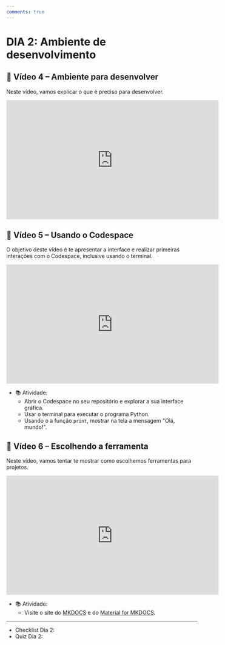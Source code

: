 ```yaml
---
comments: true
---
```

# DIA 2: Ambiente de desenvolvimento

## 🎥 Vídeo 4 – Ambiente para desenvolver

Neste vídeo, vamos explicar o que é preciso para desenvolver.

<iframe width="560" height="315" src="https://www.youtube.com/embed/Vljlms92iJI?si=_pgDCaG0LuppBCrw" title="YouTube video player" frameborder="0" allow="accelerometer; autoplay; clipboard-write; encrypted-media; gyroscope; picture-in-picture; web-share" referrerpolicy="strict-origin-when-cross-origin" allowfullscreen></iframe>


## 🎥 Vídeo 5 – Usando o Codespace

O objetivo deste vídeo é te apresentar a interface e realizar primeiras interações com o Codespace, inclusive usando o terminal.

<iframe width="560" height="315" src="https://www.youtube.com/embed/rsQLVpAIUO8?si=D_I4axrpN5YoX33b" title="YouTube video player" frameborder="0" allow="accelerometer; autoplay; clipboard-write; encrypted-media; gyroscope; picture-in-picture; web-share" referrerpolicy="strict-origin-when-cross-origin" allowfullscreen></iframe>

- 📚 Atividade:
    - Abrir o Codespace no seu repositório e explorar a sua interface gráfica.
    - Usar o terminal para executar o programa Python.
    - Usando o a função `print`, mostrar na tela a mensagem "Olá, mundo!".

## 🎥 Vídeo 6 – Escolhendo a ferramenta

Neste vídeo, vamos tentar te mostrar como escolhemos ferramentas para projetos.

<iframe width="560" height="315" src="https://www.youtube.com/embed/dwaT7cVrS4o?si=k8kjEy3Ug8VjKfQt" title="YouTube video player" frameborder="0" allow="accelerometer; autoplay; clipboard-write; encrypted-media; gyroscope; picture-in-picture; web-share" referrerpolicy="strict-origin-when-cross-origin" allowfullscreen></iframe>

- 📚 Atividade:
    - Visite o site do [MKDOCS](https://www.mkdocs.org/) e do [Material for MKDOCS](https://squidfunk.github.io/mkdocs-material/).

__________
 - Checklist Dia 2:
 - Quiz Dia 2: